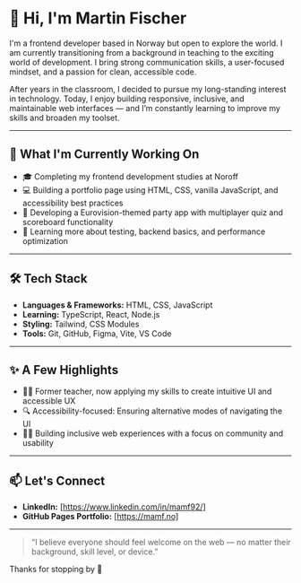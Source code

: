 # 👋 Hi, I'm Martin Fischer

I'm a frontend developer based in Norway but open to explore the world. I am currently transitioning from a background in teaching to the exciting world of development. I bring strong communication skills, a user-focused mindset, and a passion for clean, accessible code.  

After years in the classroom, I decided to pursue my long-standing interest in technology. Today, I enjoy building responsive, inclusive, and maintainable web interfaces — and I’m constantly learning to improve my skills and broaden my toolset.

---

## 🌱 What I'm Currently Working On

- 🎓 Completing my frontend development studies at Noroff
- 💻 Building a portfolio page using HTML, CSS, vanilla JavaScript, and accessibility best practices
- 🚀 Developing a Eurovision-themed party app with multiplayer quiz and scoreboard functionality
- 🧪 Learning more about testing, backend basics, and performance optimization

---

## 🛠 Tech Stack

- **Languages & Frameworks:** HTML, CSS, JavaScript
- **Learning:** TypeScript, React, Node.js 
- **Styling:** Tailwind, CSS Modules
- **Tools:** Git, GitHub, Figma, Vite, VS Code

---

## ✨ A Few Highlights

- 👨‍🏫 Former teacher, now applying my skills to create intuitive UI and accessible UX
- 🔍 Accessibility-focused: Ensuring alternative modes of navigating the UI
- 🏳️‍🌈 Building inclusive web experiences with a focus on community and usability

---

## 📫 Let's Connect

- **LinkedIn:** [https://www.linkedin.com/in/mamf92/]
- **GitHub Pages Portfolio:** [https://mamf.no] 

---

> “I believe everyone should feel welcome on the web — no matter their background, skill level, or device.”

Thanks for stopping by 👋
